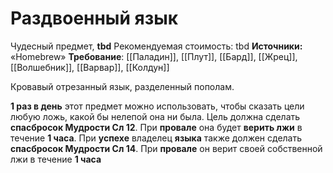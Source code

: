 # Раздвоенный язык

Чудесный предмет, **tbd**
Рекомендуемая стоимость: tbd
**Источники:** «Homebrew»
**Требование**: [[Паладин]], [[Плут]], [[Бард]], [[Жрец]], [[Волшебник]], [[Варвар]], [[Колдун]]

Кровавый отрезанный язык, разделенный пополам.

**1 раз в день** этот предмет можно использовать, чтобы сказать цели любую ложь, какой бы нелепой она ни была. Цель должна сделать **спасбросок Мудрости Сл 12**. При **провале** она будет **верить лжи** в течение **1 часа**. При **успехе** владелец **языка** также должен сделать **спасбросок Мудрости Сл 14**. При **провале** он верит своей собственной лжи в течение **1 часа**